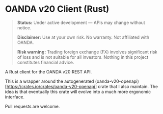 # OANDA v20 Client (Rust)

> **Status:** Under active development — APIs may change without notice.
>
> **Disclaimer:** Use at your own risk. No warranty. Not affiliated with OANDA.
>
> **Risk warning:** Trading foreign exchange (FX) involves significant risk of loss and is not suitable for all investors. Nothing in this project constitutes financial advice.

A Rust client for the OANDA v20 REST API.

This is a wrapper around the autogenerated (oanda-v20-openapi)[https://crates.io/crates/oanda-v20-openapi] crate that I also maintain.
The idea is that eventually this crate will evolve into a much more ergonomic interface.

Pull requests are welcome.


